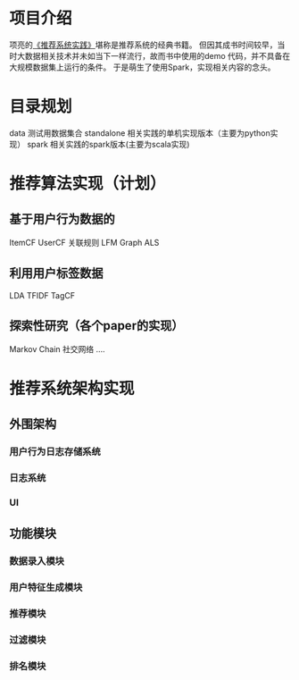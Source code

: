 # 项目介绍
项亮的[《推荐系统实践》](https://book.douban.com/subject/10769749/)堪称是推荐系统的经典书籍。
但因其成书时间较早，当时大数据相关技术并未如当下一样流行，故而书中使用的demo 代码，并不具备在大规模数据集上运行的条件。
于是萌生了使用Spark，实现相关内容的念头。

# 目录规划
data 测试用数据集合
standalone 相关实践的单机实现版本（主要为python实现）
spark 相关实践的spark版本(主要为scala实现)

# 推荐算法实现（计划）
## 基于用户行为数据的
ItemCF
UserCF
关联规则
LFM 
Graph 
ALS

## 利用用户标签数据
LDA
TFIDF
TagCF

## 探索性研究（各个paper的实现）
Markov Chain
社交网络
....

# 推荐系统架构实现
## 外围架构
### 用户行为日志存储系统
### 日志系统
### UI

## 功能模块
### 数据录入模块
### 用户特征生成模块
### 推荐模块
### 过滤模块
### 排名模块





